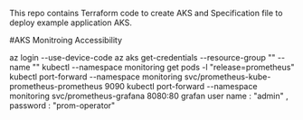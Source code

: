 This repo contains Terraform code to create AKS and Specification file to deploy example application AKS.

#AKS Monitroing Accessibility

az login --use-device-code
az aks get-credentials --resource-group "" --name ""
kubectl --namespace monitoring get pods -l "release=prometheus"
kubectl port-forward --namespace monitoring svc/prometheus-kube-prometheus-prometheus 9090
kubectl port-forward --namespace monitoring svc/prometheus-grafana 8080:80
grafan user name : "admin" , password : "prom-operator"
